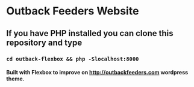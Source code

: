 # Outback Feeders Website

## If you have PHP installed you can clone this repository and type 

### `cd outback-flexbox && php -Slocalhost:8000`

#### Built with Flexbox to improve on http://outbackfeeders.com wordpress theme.
